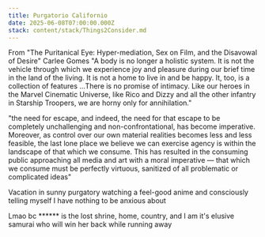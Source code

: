 ```yaml
---
title: Purgatorio Californio
date: 2025-06-08T07:00:00.000Z
stack: content/stack/Things2Consider.md
---
```


From "The Puritanical Eye: Hyper-mediation, Sex on Film, and the Disavowal of Desire" Carlee Gomes
"A body is no longer a holistic system. It is not the vehicle through which we experience joy and pleasure during our brief time in the land of the living. It is not a home to live in and be happy. It, too, is a collection of features ...There is no promise of intimacy. Like our heroes in the Marvel Cinematic Universe, like Rico and Dizzy and all the other infantry in Starship Troopers, we are horny only for annihilation."

"the need for escape, and indeed, the need for that escape to be completely unchallenging and non-confrontational, has become imperative. Moreover, as control over our own material realities becomes less and less feasible, the last lone place we believe we can exercise agency is within the landscape of that which we consume. This has resulted in the consuming public approaching all media and art with a moral imperative — that which we consume must be perfectly virtuous, sanitized of all problematic or complicated ideas"

Vacation in sunny purgatory watching a feel-good anime and consciously telling myself I have nothing to be anxious about

Lmao bc \*\*\*\*\*\* is the lost shrine, home, country, and I am it's elusive samurai who will win her back while running away
